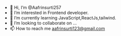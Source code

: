 - 👋 Hi, I’m @Aafrinsurti257
- 👀 I’m interested in Frontend developer. 
- 🌱 I’m currently learning JavaScript,ReactJs,tailwind. 
- 💞️ I’m looking to collaborate on ...
- 📫 How to reach me aafrinsurti123@gmail.com 

<!---
Aafrinsurti257/Aafrinsurti257 is a ✨ special ✨ repository because its `README.md` (this file) appears on your GitHub profile.
You can click the Preview link to take a look at your changes.
--->
